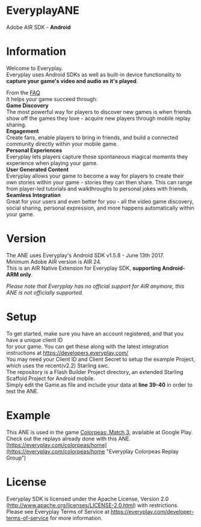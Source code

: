 ﻿# EveryplayANE
Adobe AIR SDK - **Android**

# Information
Welcome to Everyplay.  
Everyplay uses Android SDKs as well as built-in device functionality to **capture your game's video and audio as it's played**.  

From the [FAQ](https://developers.everyplay.com/documentation/Frequently-asked-questions.md "Everyplay's FAQ")  
It helps your game succeed through:  
**Game Discovery**  
The most powerful way for players to discover new games is when friends show off the games they love - acquire new players through mobile replay sharing.  
**Engagement**  
Create fans, enable players to bring in friends, and build a connected community directly within your mobile game.  
**Personal Experiences**  
Everyplay lets players capture those spontaneous magical moments they experience when playing your game.  
**User Generated Content**  
Everyplay allows your game to become a way for players to create their own stories within your game - stories they can then share. This can range from player-led tutorials and walkthroughs to personal jokes with friends.  
**Seamless Integration**  
Great for your users and even better for you - all the video game discovery, social sharing, personal expression, and more happens automatically within your game.  

# Version
The ANE uses Everyplay's Android SDK v1.5.8 - June 13th 2017.  
Minimum Adobe AIR version is AIR 24.  
This is an AIR Native Extension for Everyplay SDK, **supporting Android-ARM only**.  

*Please note that Everyplay has no official support for AIR anymore, this ANE is not officially supported.*  

# Setup
To get started, make sure you have an account registered, and that you have a unique client ID  
for your game. You can get these along with the latest integration instructions at https://developers.everyplay.com/  
You may need your Client ID and Client Secret to setup the example Project, which uses the recent(v2.2) Starling swc.  
The repository is a Flash Builder Project directory, an extended Starling Scaffold Project for Android mobile.  
Simply edit the Game.as file and include your data at **line 39-40** in order to test the ANE.  

# Example
This ANE is used in the game [Colorpeas: Match 3](https://play.google.com/store/apps/details?id=air.com.playcolorpeas.colorpeas "Colorpeas: Match 3 Android Game"), available at Google Play.  
Check out the replays already done with this ANE. [https://everyplay.com/colorpeas/home](https://everyplay.com/colorpeas/home "Everyplay Colorpeas Replay Group")  

# License
Everyplay SDK is licensed under the Apache License, Version 2.0 (http://www.apache.org/licenses/LICENSE-2.0.html) with restrictions.  
Please see Everyplay Terms of Service at https://everyplay.com/developer-terms-of-service for more information.  

